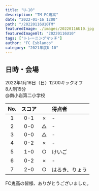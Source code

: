 ```yaml
---
title: "U-10"
description: "TM FC鬼高"
date: "2022-01-16 1200"
path: "/20220116U10TM"
featuredImage: ./images/20220116U10.jpg
featuredImageAlt: "20220116U10"
tags: ["トレーニングマッチ"]
author: "FC Esblanco"
category: "2021年度U-10"
---
```


## 日時・会場

2022年1月16日（日）12:00キックオフ  
8人制15分  
@南小岩第二小学校

| No.| スコア |   | 得点者  |
|:--:|:------:|:-:|:--------|
| 1  | 0-1 | × |- |
| 2  | 0-0 | △ |- |
| 3  | 0-0 | △ |- |
| 4  | 0-2 | × |- |
| 5  | 1-0 | ○ |けいご |
| 6  | 0-2 | × |- |
| 7  | 2-0 | ○ |はるき、りょう |

FC鬼高の皆様、ありがとうございました。
